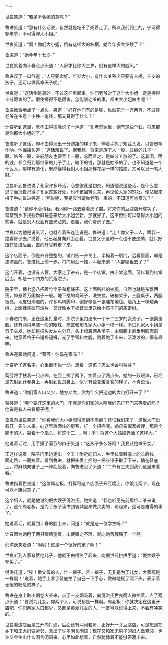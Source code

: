     二一 

   世良笑道：“若是不合她的意呢？”

   鲁进笑道：“那有什么话说，自然就是吃不了兜着走了。所以我们佣工的，宁可得罪老爷，不可得罪大小姐。”

   世良笑道：“啊！你们大小姐，倒有这样大的权柄，她今年多大岁数了？”

   鲁进道：“她今年十七岁。”

   世良笑着向计春点点头道：“人家才比你大三岁，倒有这样大的威风。”

   鲁进叹了一口气道：“人只要命好，年岁大小，有什么关系？只要有人捧，三岁的孩子，还可以做真命天子呢。”

   世良道：“这话倒是真的；不过这样看起来，你们老爷对于这个大小姐一定是捧得十分厉害的了。假使捧得不是厉害，怎能够老爷的事，都由大小姐做主呢？”

   鲁进微微地点了一点头，笑道：“好在他们有的是钱，纵然花个一万两万，不过算老爷在生意上少挣一笔钱，那又算得了什么？”

   计春听到这里，就不由得插嘴说了一声道：“孔老爷家里，倒有这些个钱，将来都是你那大小姐的了。”

   鲁进听了这话，却不由得现出十分踌躇的样子来，伸着手抓了短茬头发，只管窸窣作响。他摇摇头道：“这话难说了。据我想，将来是族下人一股，过继的儿子一股，姑爷一股，亲戚朋友也要弄上一股，总而言之，是四分五散的了。这其间，明的钱，都会归到那继承的儿子手上，暗下的钱，那就是姑爷的了。也不知道是一个什么人，那样有造化，既然娶得我们大小姐那样花朵一样的姑娘，又可以发一笔大财。”

   世良听到鲁进说了孔家许多坏话，心想彼此是初交，知道他说这些话，是什么意思？而况自己得了孔家这些好处，也不该回转头来，再议论人家的短处。便站起来拱了手向鲁进笑道：“照说呢，我是应当请你老喝一盅的，不知道可肯赏光？”

   鲁进道：“请你不必请我，我同你一路去看看房子罢。将来你的豆腐店开成功了，常常到乡下找些新鲜玩意来给大小姐尝新，那就好了。这不但你可以常得大小姐的欢喜，就是别人也会有些光沾的。走罢，我们看房子去。”

   世良以为他是说笑话，也就点着头连连说是。鲁进道：“走！你父子二人，跟我一路看房子去。”说着，他已起身向外面走着。世良父子这时一点也不便违拗，就只好跟在鲁进后面，直向升官巷走了来。

   这个店面子，倒是齐齐整整的，铺门板一齐关上，半掩着一扇门，远看里面，却是漆漆黑的。鲁进抢上前一步，将门用劲一推，叫起来道：“人都哪里去了？”

   这门开着，也没有人管，大家走了进去，是一个店堂，由店堂这面，可以看到店堂后面，却是一个四方的荒落院子。

   院子里，横七竖八搭着竹竿子和粗绳子。这上面所挂的衣服，自然也就是东飘西荡，如悬着万国旗子一般。地下摆的鸡笼子，洗衣盆，破箱架子，三腿桌子，两腿板凳。地皮很潮湿的，许多鸡鸭脚印，倒好像是一张雕花地毯。墙角上一棵矮桑树，上面挂些破布烂片，又好像乡下福音堂里送给小孩子们的圣诞树。

   计春进门来，正在这里打量时，那院子里跑出来一个十二三岁的女孩子，一张鹅蛋脸，还有两只黑漆一般的眼珠，简直和那孔家大小姐一模一样。不过孔家大小姐是剪了头发，她却是把头发左右分开，头上梳着两条辫子，由肩膀上直垂到胸面前来。她穿着格子布短褂短裤，光了手臂和大腿，跳着跑了出来，活泼泼的，很有趣味。

   鲁进迎着她问道：“菊芬！你妈在家吗？”

   计春听了这名字，心里倒不免一动。想着：这孩子怎么也会叫菊芬？

   菊芬将手扶着一只小辫，在脸上拂了两下，笑着点了两点头。她的一双眼珠，已经是先射到计春身上，再射到世良身上，似乎有些含羞答答的样子，不肯说话。

   鲁进道：“你们家人口又少，地方又大，你为什么把这边的大门打开来了？”

   菊芬道：“哪个要开这里的大门，不就是你们家的人叫我们先打开门来等着的吗？他说是有人来看房子呢。”

   鲁进向世良笑道：“你看我们大小姐想得周到不周到？还怕我们来了，这里大门没有开，先叫人来，向这里后面住的房客，打一个招呼呢。她母亲倪家嫂嫂，那是个能干的人，靠着十个指头，将这个二……啊！不！将这个大姑娘养活了这样大。”

   他说着话时，用手摸了菊芬的辫子笑道：“这孩子多么好呵！我要认她做干女。”

   正这样说着，院子门里边走出一个五十附近的妇人，手里拉着鞋底上的长麻线，一面走路，一面拉着。看到鲁进，就把头发上插的一把长锥子取了下来，插在鞋底上，将麻线向锥子上一阵乱绕着，向鲁进点了头道：“二爷有工夫到我们这里来看看。”

   鲁进指着世良道：“这位周老板，打算租这个店面子开豆腐店。你娘儿两个，现在可以不嫌寂寞了。”

   这个妇人，就是他说的倪大嫂子倪洪氏。她笑道：“我也听见先前那位二爷来说了，这个周老板，是为了孩子读书到省城里来做买卖的，论起来，这可是难得的事了。”

   她说着话，就看到计春的脸上来，问道：“就是这一位学生吗？”

   计春因为她瞪了两只眼睛望着，未便置之不理，就向她弯腰鞠了一个躬。

   倪洪氏笑着道：“啊哟！这是一个很好的孩子啊！”

   世良听到人家夸赞他儿子，他就不由得笑了起来，向倪洪氏拱拱手道：“倪大嫂子夸奖了。”

   倪洪氏道：“唉！做父母的人，忙一辈子，苦一辈子，无非是为了儿女，大家都是一样啊！”说着，她手上拿了鞋底拍了自己一下手心，微微地摇了两下头，表示着无限的叹息的样子。

   鲁进在身上取出烟卷火柴来，点了一支烟吸着，向倪洪氏世良两人微笑着，点了两点头道：“要说为儿女，你两个人，可说都是一样啊。周老板！你就决定在这里开店吧，你们两家人口都少，又都是疼爱儿女的人，一定可以说得上来，不会有冲突的。”

   世良看这店面是三开向打通，后面还有两间套房，正好开一爿豆腐店。可是想到在乡下和王大妈做紧邻，惹出了许多闲言闲语；现在又和家无男子的妇人做紧邻，也许又会生出什么闲言闲语来。心里如此想着，自然犹豫着不能够答覆出来。

